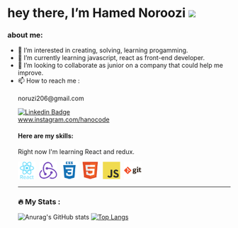 <h1>
  hey there, I’m Hamed Noroozi
  <img src="https://media.giphy.com/media/hvRJCLFzcasrR4ia7z/giphy.gif" width="30px"/>
</h1>
<h3>about me:</h3>
<ul>
<li>👀 I’m interested in creating, solving, learning progamming.</li>
<li>🌱 I’m currently learning javascript, react as front-end developer.</li>
<li>💞️ I’m looking to collaborate as junior on a company that could help me improve. </li>
<li> 📫 How to reach me :</li> <br>
noruzi206@gmail.com <br>

[![Linkedin Badge](https://img.shields.io/badge/-HamedNorouzi-blue?style=flat&logo=Linkedin&logoColor=white)](www.linkedin.com/in/hamed-norouzi-570465208)
<br>
www.instagram.com/hanocode <br>

<h4>Here are my skills:</h4>
<p>Right now I'm learning React and redux.
<div>
  <img src="https://github.com/devicons/devicon/blob/master/icons/react/react-original-wordmark.svg" title="React" alt="React" width="40" height="40"/>&nbsp;
  <img src="https://github.com/devicons/devicon/blob/master/icons/redux/redux-original.svg" title="Redux" alt="Redux " width="40" height="40"/>&nbsp;
  <img src="https://github.com/devicons/devicon/blob/master/icons/css3/css3-plain-wordmark.svg"  title="CSS3" alt="CSS" width="40" height="40"/>&nbsp;
  <img src="https://github.com/devicons/devicon/blob/master/icons/html5/html5-original.svg" title="HTML5" alt="HTML" width="40" height="40"/>&nbsp;
  <img src="https://github.com/devicons/devicon/blob/master/icons/javascript/javascript-original.svg" title="JavaScript" alt="JavaScript" width="40" height="40"/>&nbsp;
  <img src="https://github.com/devicons/devicon/blob/master/icons/git/git-original-wordmark.svg" title="Git" **alt="Git" width="40" height="40"/>
</div>
<hr>

### :fire: My Stats :
![Anurag's GitHub stats](https://github-readme-stats.vercel.app/api?username=thenoroozi&show_icons=true&theme=radical)
[![Top Langs](https://github-readme-stats.vercel.app/api/top-langs/?username=thenoroozi&layout=compact&theme=vision-friendly-dark)](https://github.com/thenoroozi/github-readme-stats)
